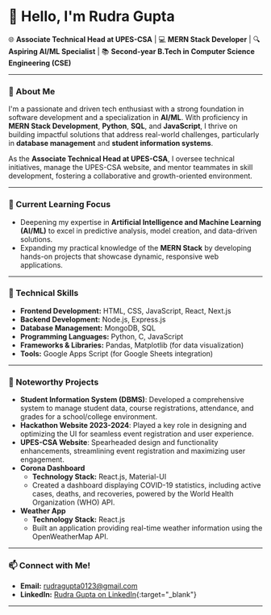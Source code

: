 # 👋 Hello, I'm Rudra Gupta

🌐 **Associate Technical Head at UPES-CSA** | 💻 **MERN Stack Developer** | 🔍 **Aspiring AI/ML Specialist** | 📚 **Second-year B.Tech in Computer Science Engineering (CSE)**

---

### 👀 About Me

I'm a passionate and driven tech enthusiast with a strong foundation in software development and a specialization in **AI/ML**. With proficiency in **MERN Stack Development**, **Python**, **SQL**, and **JavaScript**, I thrive on building impactful solutions that address real-world challenges, particularly in **database management** and **student information systems**.

As the **Associate Technical Head at UPES-CSA**, I oversee technical initiatives, manage the UPES-CSA website, and mentor teammates in skill development, fostering a collaborative and growth-oriented environment.

---

### 🌱 Current Learning Focus

- Deepening my expertise in **Artificial Intelligence and Machine Learning (AI/ML)** to excel in predictive analysis, model creation, and data-driven solutions.
- Expanding my practical knowledge of the **MERN Stack** by developing hands-on projects that showcase dynamic, responsive web applications.

---

### 🔧 Technical Skills

- **Frontend Development:** HTML, CSS, JavaScript, React, Next.js
- **Backend Development:** Node.js, Express.js
- **Database Management:** MongoDB, SQL
- **Programming Languages:** Python, C, JavaScript
- **Frameworks & Libraries:** Pandas, Matplotlib (for data visualization)
- **Tools:** Google Apps Script (for Google Sheets integration)

---

### 🔬 Noteworthy Projects

- **Student Information System (DBMS)**: Developed a comprehensive system to manage student data, course registrations, attendance, and grades for a school/college environment.
- **Hackathon Website 2023-2024**: Played a key role in designing and optimizing the UI for seamless event registration and user experience.
- **UPES-CSA Website**: Spearheaded design and functionality enhancements, streamlining event registration and maximizing user engagement.
- **Corona Dashboard**
  - **Technology Stack:** React.js, Material-UI
  - Created a dashboard displaying COVID-19 statistics, including active cases, deaths, and recoveries, powered by the World Health Organization (WHO) API.
- **Weather App**
  - **Technology Stack:** React.js
  - Built an application providing real-time weather information using the OpenWeatherMap API.

---

### 📫 Connect with Me!

- **Email:** [rudragupta0123@gmail.com](mailto:rudragupta0123@gmail.com)
- **LinkedIn:** [Rudra Gupta on LinkedIn](https://www.linkedin.com/in/rudra-gupta/){:target="\_blank"}

---
